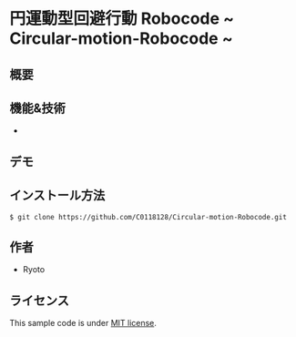 # 円運動型回避行動 Robocode ~ Circular-motion-Robocode ~

## 概要


## 機能&技術
* 
## デモ

## インストール方法
`$ git clone https://github.com/C0118128/Circular-motion-Robocode.git`

## 作者
* Ryoto

## ライセンス
This sample code is under [MIT license](https://en.wikipedia.org/wiki/MIT_License).
